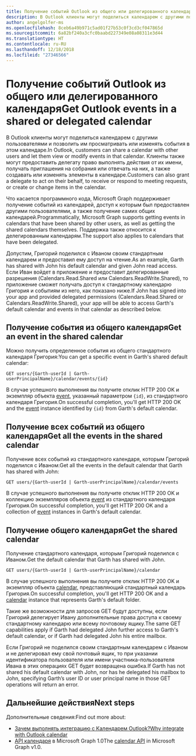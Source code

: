 ```yaml
---
title: Получение событий Outlook из общего или делегированного календаря
description: В Outlook клиенты могут поделиться календарем с другими пользователями и позволить им просматривать или изменять события в этом календаре. Клиенты также могут предоставить делегату право выполнять действия от их имени, получать приглашения на собрания или отвечать на них, а также создавать или изменять элементы в календаре.
author: angelgolfer-ms
ms.openlocfilehash: 8ceb6a49b971c5ad01f27b53c0f3cd3cf047865d
ms.sourcegitcommit: 6a82bf240a3cfc0baabd227349e08a08311e3d44
ms.translationtype: HT
ms.contentlocale: ru-RU
ms.lasthandoff: 12/18/2018
ms.locfileid: "27346566"
---
```

# <a name="get-outlook-events-in-a-shared-or-delegated-calendar"></a><span data-ttu-id="b9a35-104">Получение событий Outlook из общего или делегированного календаря</span><span class="sxs-lookup"><span data-stu-id="b9a35-104">Get Outlook events in a shared or delegated calendar</span></span>

<span data-ttu-id="b9a35-105">В Outlook клиенты могут поделиться календарем с другими пользователями и позволить им просматривать или изменять события в этом календаре.</span><span class="sxs-lookup"><span data-stu-id="b9a35-105">In Outlook, customers can share a calendar with other users and let them view or modify events in that calendar.</span></span> <span data-ttu-id="b9a35-106">Клиенты также могут предоставить делегату право выполнять действия от их имени, получать приглашения на собрания или отвечать на них, а также создавать или изменять элементы в календаре.</span><span class="sxs-lookup"><span data-stu-id="b9a35-106">Customers can also grant a delegate to act on their  behalf, to receive or respond to meeting requests, or create or change items in the calendar.</span></span>

<span data-ttu-id="b9a35-107">Что касается программного кода, Microsoft Graph поддерживает получение событий из календарей, доступ к которым был предоставлен другими пользователями, а также получение самих общих календарей.</span><span class="sxs-lookup"><span data-stu-id="b9a35-107">Programmatically, Microsoft Graph supports getting events in calendars that have been shared by other users, as well as getting the shared calendars themselves.</span></span> <span data-ttu-id="b9a35-108">Поддержка также относится к делегированным календарям.</span><span class="sxs-lookup"><span data-stu-id="b9a35-108">The support also applies to calendars that have been delegated.</span></span>

<span data-ttu-id="b9a35-109">Допустим, Григорий поделился с Иваном своим стандартным календарем и предоставил ему доступ на чтение.</span><span class="sxs-lookup"><span data-stu-id="b9a35-109">As an example, Garth has shared with John his default calendar and given John read access.</span></span> <span data-ttu-id="b9a35-110">Если Иван войдет в приложение и предоставит делегированные разрешения (Calendars.Read.Shared или Calendars.ReadWrite.Shared), то приложение сможет получать доступ к стандартному календарю Григория и событиям из него, как показано ниже.</span><span class="sxs-lookup"><span data-stu-id="b9a35-110">If John has signed into your app and provided delegated permissions (Calendars.Read.Shared or Calendars.ReadWrite.Shared), your app will be able to access Garth's default calendar and events in that calendar as described below.</span></span>

## <a name="get-an-event-in-the-shared-calendar"></a><span data-ttu-id="b9a35-111">Получение события из общего календаря</span><span class="sxs-lookup"><span data-stu-id="b9a35-111">Get an event in the shared calendar</span></span>

<span data-ttu-id="b9a35-112">Можно получить определенное события из общего стандартного календаря Григория:</span><span class="sxs-lookup"><span data-stu-id="b9a35-112">You can get a specific event in Garth's shared default calendar:</span></span>

<!-- { "blockType": "ignored" } -->
```http
GET users/{Garth-userId | Garth-userPrincipalName}/calendar/events/{id}
```

<span data-ttu-id="b9a35-113">В случае успешного выполнения вы получите отклик HTTP 200 OK и экземпляр объекта [event](/graph/api/resources/event?view=graph-rest-1.0), указанный параметром `{id}`, из стандартного календаря Григория.</span><span class="sxs-lookup"><span data-stu-id="b9a35-113">On successful completion, you'll get HTTP 200 OK and the [event](/graph/api/resources/event?view=graph-rest-1.0) instance identified by `{id}` from Garth's default calendar.</span></span>

## <a name="get-all-the-events-in-the-shared-calendar"></a><span data-ttu-id="b9a35-114">Получение всех событий из общего календаря</span><span class="sxs-lookup"><span data-stu-id="b9a35-114">Get all the events in the shared calendar</span></span>

<span data-ttu-id="b9a35-115">Получение всех событий из стандартного календаря, которым Григорий поделился с Иваном:</span><span class="sxs-lookup"><span data-stu-id="b9a35-115">Get all the events in the default calendar that Garth has shared with John:</span></span>

<!-- { "blockType": "ignored" } -->
```http
GET users/{Garth-userId | Garth-userPrincipalName}/calendar/events
```

<span data-ttu-id="b9a35-116">В случае успешного выполнения вы получите отклик HTTP 200 OK и коллекцию экземпляров объекта [event](/graph/api/resources/event?view=graph-rest-1.0) из стандартного календаря Григория.</span><span class="sxs-lookup"><span data-stu-id="b9a35-116">On successful completion, you'll get HTTP 200 OK and a collection of [event](/graph/api/resources/event?view=graph-rest-1.0) instances in Garth's default calendar.</span></span>

## <a name="get-the-shared-calendar"></a><span data-ttu-id="b9a35-117">Получение общего календаря</span><span class="sxs-lookup"><span data-stu-id="b9a35-117">Get the shared calendar</span></span>

<span data-ttu-id="b9a35-118">Получение стандартного календаря, которым Григорий поделился с Иваном.</span><span class="sxs-lookup"><span data-stu-id="b9a35-118">Get the default calendar that Garth has shared with John.</span></span>

<!-- { "blockType": "ignored" } -->
```http
GET users/{Garth-userId | Garth-userPrincipalName}/calendar
```

<span data-ttu-id="b9a35-119">В случае успешного выполнения вы получите отклик HTTP 200 OK и экземпляр объекта [calendar](/graph/api/resources/calendar?view=graph-rest-1.0), представляющий стандартный календарь Григория.</span><span class="sxs-lookup"><span data-stu-id="b9a35-119">On successful completion, you'll get HTTP 200 OK and a [calendar](/graph/api/resources/calendar?view=graph-rest-1.0) instance that represents Garth's default folder.</span></span>

<span data-ttu-id="b9a35-120">Такие же возможности для запросов GET будут доступны, если Григорий делегирует Ивану дополнительные права доступа к своему стандартному календарю или всему почтовому ящику.</span><span class="sxs-lookup"><span data-stu-id="b9a35-120">The same GET capabilities apply if Garth had delegated John further access to Garth's default calendar, or if Garth had delegated John his entire mailbox.</span></span>

<span data-ttu-id="b9a35-121">Если Григорий не поделился своим стандартным календарем с Иваном и не делегировал ему свой почтовый ящик, то при указании идентификатора пользователя или имени участника-пользователя Ивана в этих операциях GET будет возвращена ошибка.</span><span class="sxs-lookup"><span data-stu-id="b9a35-121">If Garth has not shared his default calendar with John, nor has he delegated his mailbox to John, specifying Garth’s user ID or user principal name in those GET operations will return an error.</span></span> 


## <a name="next-steps"></a><span data-ttu-id="b9a35-122">Дальнейшие действия</span><span class="sxs-lookup"><span data-stu-id="b9a35-122">Next steps</span></span>

<span data-ttu-id="b9a35-123">Дополнительные сведения:</span><span class="sxs-lookup"><span data-stu-id="b9a35-123">Find out more about:</span></span>

- [<span data-ttu-id="b9a35-124">Зачем выполнять интеграцию с Календарем Outlook?</span><span class="sxs-lookup"><span data-stu-id="b9a35-124">Why integrate with Outlook calendar</span></span>](outlook-calendar-concept-overview.md)
- <span data-ttu-id="b9a35-125">[API календаря](/graph/api/resources/calendar?view=graph-rest-1.0) в Microsoft Graph 1.0</span><span class="sxs-lookup"><span data-stu-id="b9a35-125">The [calendar API](/graph/api/resources/calendar?view=graph-rest-1.0) in Microsoft Graph v1.0.</span></span>